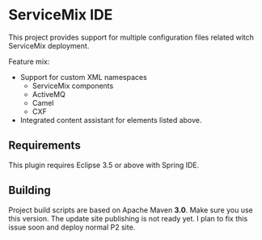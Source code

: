 ServiceMix IDE
==============

This project provides support for multiple configuration files related witch
ServiceMix deployment.

Feature mix:

* Support for custom XML namespaces
  * ServiceMix components
  * ActiveMQ
  * Camel
  * CXF
* Integrated content assistant for elements listed above. 


Requirements
------------

This plugin requires Eclipse 3.5 or above with Spring IDE.


Building
--------

Project build scripts are based on Apache Maven **3.0**. Make sure you use this
version.
The update site publishing is not ready yet. I plan to fix this issue soon and
deploy normal P2 site.

